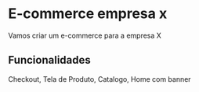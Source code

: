 # E-commerce empresa x

Vamos criar um e-commerce para a empresa X

## Funcionalidades 

Checkout, Tela de Produto, Catalogo, Home com banner 


